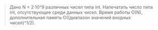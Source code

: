 > Дано N < 2∙10^9 различных чисел типа int. Напечатать число типа int, отсутствующее среди данных чисел. Время работы O(N), дополнительная память O((диапазон значений входных чисел)^1/2).
